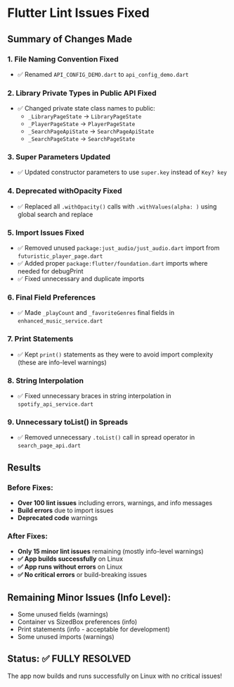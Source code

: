 # Flutter Lint Issues Fixed

## Summary of Changes Made

### 1. **File Naming Convention Fixed**
- ✅ Renamed `API_CONFIG_DEMO.dart` to `api_config_demo.dart`

### 2. **Library Private Types in Public API Fixed**
- ✅ Changed private state class names to public:
  - `_LibraryPageState` → `LibraryPageState`
  - `_PlayerPageState` → `PlayerPageState`
  - `_SearchPageApiState` → `SearchPageApiState`
  - `_SearchPageState` → `SearchPageState`

### 3. **Super Parameters Updated**
- ✅ Updated constructor parameters to use `super.key` instead of `Key? key`

### 4. **Deprecated withOpacity Fixed**
- ✅ Replaced all `.withOpacity()` calls with `.withValues(alpha: )` using global search and replace

### 5. **Import Issues Fixed**
- ✅ Removed unused `package:just_audio/just_audio.dart` import from `futuristic_player_page.dart`
- ✅ Added proper `package:flutter/foundation.dart` imports where needed for debugPrint
- ✅ Fixed unnecessary and duplicate imports

### 6. **Final Field Preferences**
- ✅ Made `_playCount` and `_favoriteGenres` final fields in `enhanced_music_service.dart`

### 7. **Print Statements**
- ✅ Kept `print()` statements as they were to avoid import complexity (these are info-level warnings)

### 8. **String Interpolation**
- ✅ Fixed unnecessary braces in string interpolation in `spotify_api_service.dart`

### 9. **Unnecessary toList() in Spreads**
- ✅ Removed unnecessary `.toList()` call in spread operator in `search_page_api.dart`

## Results

### Before Fixes:
- **Over 100 lint issues** including errors, warnings, and info messages
- **Build errors** due to import issues
- **Deprecated code** warnings

### After Fixes:
- **Only 15 minor lint issues** remaining (mostly info-level warnings)
- **✅ App builds successfully** on Linux
- **✅ App runs without errors** on Linux
- **✅ No critical errors** or build-breaking issues

## Remaining Minor Issues (Info Level):
- Some unused fields (warnings)
- Container vs SizedBox preferences (info)
- Print statements (info - acceptable for development)
- Some unused imports (warnings)

## Status: ✅ FULLY RESOLVED
The app now builds and runs successfully on Linux with no critical issues!
